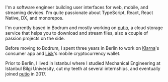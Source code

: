 I'm a software engineer building user interfaces for web, mobile, and streaming devices. I'm quite passionate about TypeScript, React, React Native, DX, and monorepos.

I'm currently based in Bodrum and mostly working on [putio](https://put.io), a cloud storage service that helps you to download and stream files, also a couple of passion projects on the side.

Before moving to Bodrum, I spent three years in Berlin to work on [Klarna](https://klarna.com)'s consumer app and [Lisk](https://lisk.io)'s mobile cryptocurrency wallet.

Prior to Berlin, I lived in Istanbul where I studied Mechanical Engineering at Istanbul Bilgi University, cut my teeth at several internships, and eventually joined [putio](https://put.io) in 2017.
